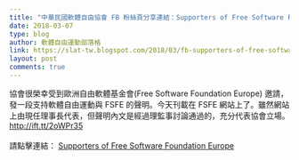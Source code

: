```yaml
---
title: "中華民國軟體自由協會 FB 粉絲頁分享連結：Supporters of Free Software Foundation Europe"
date: 2018-03-07
type: blog
author: 軟體自由運動部落格
link: https://slat-tw.blogspot.com/2018/03/fb-supporters-of-free-software.html
layout: post
comments: true
---
```


協會很榮幸受到歐洲自由軟體基金會(Free Software Foundation Europe) 邀請，發一段支持軟體自由運動與 FSFE 的聲明。今天刊載在 FSFE 網站上了。雖然網站上由現任理事長代表，但聲明內文是經過理監事討論通過的，充分代表協會立場。 http://ift.tt/2oWPr35<br /><br />請點擊連結： <a href="https://fsfe.org/supporter/testimonials.html" target="_blank">Supporters of Free Software Foundation Europe</a><br />